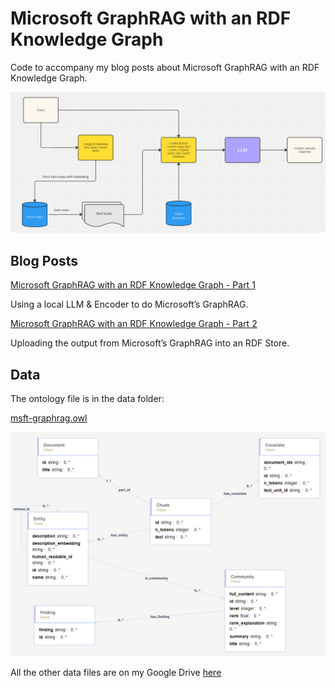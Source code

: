 # Microsoft GraphRAG with an RDF Knowledge Graph
Code to accompany my blog posts about Microsoft GraphRAG with an RDF Knowledge Graph.

![](images/RAG_with_KnowledgeGraph.png)

## Blog Posts

[Microsoft GraphRAG with an RDF Knowledge Graph - Part 1](https://medium.com/@ianormy/microsoft-graphrag-with-an-rdf-knowledge-graph-part-1-00a354afdb09)

Using a local LLM & Encoder to do Microsoft’s GraphRAG.

[Microsoft GraphRAG with an RDF Knowledge Graph - Part 2](https://medium.com/@ianormy/microsoft-graphrag-with-an-rdf-knowledge-graph-part-2-d8d291a39ed1)

Uploading the output from Microsoft’s GraphRAG into an RDF Store.

## Data

The ontology file is in the data folder:

[msft-graphrag.owl](data/msft-graphrag.owl)

![](images/msft_graphrag_ontology.png)

All the other data files are on my Google Drive [here](https://drive.google.com/drive/folders/1JzMiaOo3UomwPlhn0_g7j8xsnxvEHDqf?usp=sharing)